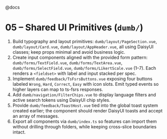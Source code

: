 @docs

# 05 – Shared UI Primitives (`dumb/`)

1. Build typography and layout primitives: `dumb/layout/PageSection.vue`, `dumb/layout/Card.vue`, `dumb/layout/AppHeader.vue`, all using DaisyUI classes; keep props minimal and avoid business logic.
2. Create input components aligned with the provided form pattern: `dumb/forms/TextField.vue`, `dumb/forms/TextArea.vue`, `dumb/forms/SelectField.vue`, `dumb/forms/LikertScale.vue` (1–7). Each renders a `<fieldset>` with label and input stacked per spec.
3. Implement `dumb/feedback/TsFsrsButtons.vue` exposing four buttons labeled `Wrong`, `Hard`, `Correct`, `Easy` with icon slots. Emit typed events so higher layers can map to ts-fsrs responses.
4. Add `dumb/navigation/FilterChips.vue` to display language filters and active search tokens using DaisyUI chip styles.
5. Provide `dumb/feedback/ToastHost.vue` tied into the global toast system created earlier; the component should render DaisyUI toasts and accept an array of messages.
6. Export all components via `dumb/index.ts` so features can import them without drilling through folders, while keeping cross-slice boundaries intact.
